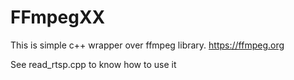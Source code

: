 # FFmpegXX

This is simple c++ wrapper over ffmpeg library. https://ffmpeg.org

See read_rtsp.cpp to know how to use it
